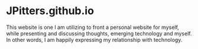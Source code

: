 # JPitters.github.io

This website is one I am utilizing to front a personal website for myself, while presenting and discussing thoughts, emerging technology and myself. In other words, I am happily expressing my relationship with technology.
